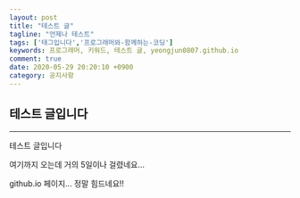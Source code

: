 ```yaml
---
layout: post
title: "테스트 글"
tagline: "언제나 테스트"
tags: ['태그입니다','프로그래머와-함께하는-코딩']
keywords: 프로그래머, 키워드, 테스트 글, yeongjun0807.github.io
comment: true
date: 2020-05-29 20:20:10 +0900
category: 공지사항
---
```


## 테스트 글입니다 ##

----------
테스트 글입니다

여기까지 오는데 거의 5일이나 걸렸네요...

github.io 페이지... 정말 힘드네요!!
